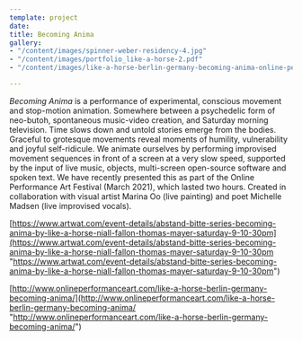 ```yaml
---
template: project
date: 
title: Becoming Anima
gallery:
- "/content/images/spinner-weber-residency-4.jpg"
- "/content/images/portfolio_like-a-horse-2.pdf"
- "/content/images/like-a-horse-berlin-germany-becoming-anima-online-performance-art-festival.pdf"

---
```

_Becoming Anima_ is a performance of experimental, conscious movement and stop-motion animation. Somewhere between a psychedelic form of neo-butoh, spontaneous music-video creation, and Saturday morning television. Time slows down and untold stories emerge from the bodies. Graceful to grotesque movements reveal moments of humility, vulnerability and joyful self-ridicule. We animate ourselves by performing improvised movement sequences in front of a screen at a very slow speed, supported by the input of live music, objects, multi-screen open-source software and spoken text. We have recently presented this as part of the Online Performance Art Festival (March 2021), which lasted two hours. Created in collaboration with visual artist Marina Oo (live painting) and poet Michelle Madsen (live improvised vocals).

[https://www.artwat.com/event-details/abstand-bitte-series-becoming-anima-by-like-a-horse-niall-fallon-thomas-mayer-saturday-9-10-30pm](https://www.artwat.com/event-details/abstand-bitte-series-becoming-anima-by-like-a-horse-niall-fallon-thomas-mayer-saturday-9-10-30pm "https://www.artwat.com/event-details/abstand-bitte-series-becoming-anima-by-like-a-horse-niall-fallon-thomas-mayer-saturday-9-10-30pm")

[http://www.onlineperformanceart.com/like-a-horse-berlin-germany-becoming-anima/](http://www.onlineperformanceart.com/like-a-horse-berlin-germany-becoming-anima/ "http://www.onlineperformanceart.com/like-a-horse-berlin-germany-becoming-anima/")